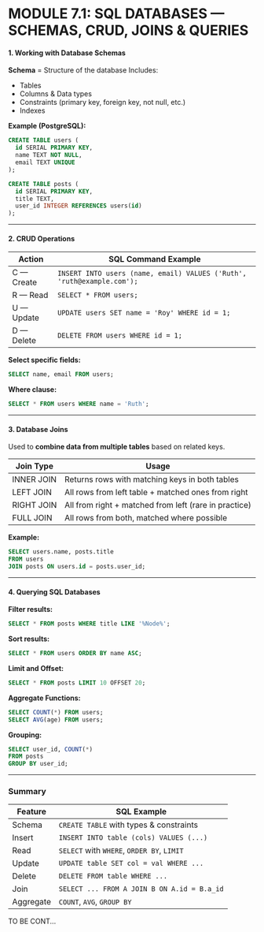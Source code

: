 # MODULE 7.1: SQL DATABASES — SCHEMAS, CRUD, JOINS & QUERIES


#### 1. Working with Database Schemas

**Schema** = Structure of the database
Includes:

* Tables
* Columns & Data types
* Constraints (primary key, foreign key, not null, etc.)
* Indexes

**Example (PostgreSQL):**

```sql
CREATE TABLE users (
  id SERIAL PRIMARY KEY,
  name TEXT NOT NULL,
  email TEXT UNIQUE
);

CREATE TABLE posts (
  id SERIAL PRIMARY KEY,
  title TEXT,
  user_id INTEGER REFERENCES users(id)
);
```

---

#### 2. CRUD Operations

| Action     | SQL Command Example                                                    |
| ---------- | ---------------------------------------------------------------------- |
| C — Create | `INSERT INTO users (name, email) VALUES ('Ruth', 'ruth@example.com');` |
| R — Read   | `SELECT * FROM users;`                                                 |
| U — Update | `UPDATE users SET name = 'Roy' WHERE id = 1;`                          |
| D — Delete | `DELETE FROM users WHERE id = 1;`                                      |

**Select specific fields:**

```sql
SELECT name, email FROM users;
```

**Where clause:**

```sql
SELECT * FROM users WHERE name = 'Ruth';
```

---

#### 3. Database Joins

Used to **combine data from multiple tables** based on related keys.

| Join Type  | Usage                                                 |
| ---------- | ----------------------------------------------------- |
| INNER JOIN | Returns rows with matching keys in both tables        |
| LEFT JOIN  | All rows from left table + matched ones from right    |
| RIGHT JOIN | All from right + matched from left (rare in practice) |
| FULL JOIN  | All rows from both, matched where possible            |

**Example:**

```sql
SELECT users.name, posts.title
FROM users
JOIN posts ON users.id = posts.user_id;
```

---

#### 4. Querying SQL Databases

**Filter results:**

```sql
SELECT * FROM posts WHERE title LIKE '%Node%';
```

**Sort results:**

```sql
SELECT * FROM users ORDER BY name ASC;
```

**Limit and Offset:**

```sql
SELECT * FROM posts LIMIT 10 OFFSET 20;
```

**Aggregate Functions:**

```sql
SELECT COUNT(*) FROM users;
SELECT AVG(age) FROM users;
```

**Grouping:**

```sql
SELECT user_id, COUNT(*) 
FROM posts
GROUP BY user_id;
```

---

### Summary

| Feature   | SQL Example                                 |
| --------- | ------------------------------------------- |
| Schema    | `CREATE TABLE` with types & constraints     |
| Insert    | `INSERT INTO table (cols) VALUES (...)`     |
| Read      | `SELECT` with `WHERE`, `ORDER BY`, `LIMIT`  |
| Update    | `UPDATE table SET col = val WHERE ...`      |
| Delete    | `DELETE FROM table WHERE ...`               |
| Join      | `SELECT ... FROM A JOIN B ON A.id = B.a_id` |
| Aggregate | `COUNT`, `AVG`, `GROUP BY`                  |

<footer>TO BE CONT...</footer>
